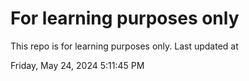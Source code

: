# For learning purposes only
This repo is for learning purposes only.
Last updated at

Friday, May 24, 2024 5:11:45 PM

